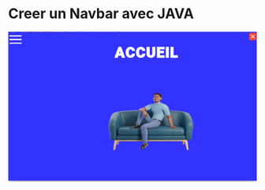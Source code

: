 # Creer un Navbar avec JAVA
![sibylassana95](https://github.com/sibylassana95/JavaNavBar/blob/main/capture.png)
